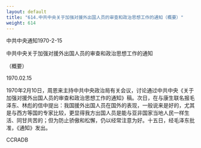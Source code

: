 ```yaml
---
layout: default
title: "614.中共中央关于加强对援外出国人员的审查和政治思想工作的通知（概要）"
weight: 614
---
```


中共中央通知1970-2-15

中共中央关于加强对援外出国人员的审查和政治思想工作的通知

（概要）

1970.02.15

1970年2月10日，周恩来主持中共中央政治局有关会议，讨论通过中共中央《关于加强对援外出国人员的审查和政治思想工作的通知》稿。次日，在与康生联名报毛泽东、林彪的信中提出：我国援外出国人员在国外的表现，一般说来是好的，尤其是与西方等国的专家比较，更显得我方出国人员是能与亚非国家当地人民一样生活、同甘共苦的；但为防止骄傲和松懈，仍以经常注意为好。十五日，经毛泽东批准，《通知》发出。

CCRADB

